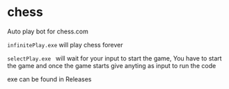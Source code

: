 # chess
Auto play bot for chess.com

`infinitePlay.exe` will play chess forever

`selectPlay.exe ` will wait for your input to start the game, You have to start the game and once the game starts give anyting as input to run the code

exe can be found in Releases
